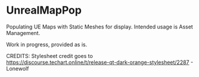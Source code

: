 # UnrealMapPop
Populating UE Maps with Static Meshes for display.
Intended usage is Asset Management.

Work in progress, provided as is.

CREDITS:
Stylesheet credit goes to https://discourse.techart.online/t/release-qt-dark-orange-stylesheet/2287 - Lonewolf
